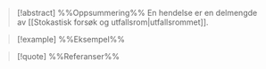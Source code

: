 
> [!abstract] %%Oppsummering%%
>En hendelse er en delmengde av [[Stokastisk forsøk og utfallsrom|utfallsrommet]].

> [!example] %%Eksempel%%
> 

> [!quote] %%Referanser%%